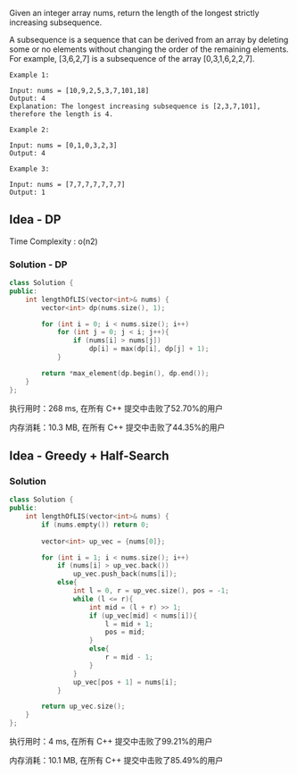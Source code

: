 Given an integer array nums, return the length of the longest strictly increasing subsequence.

A subsequence is a sequence that can be derived from an array by deleting some or no elements without changing the order of the remaining elements. For example, [3,6,2,7] is a subsequence of the array [0,3,1,6,2,2,7].
 
```
Example 1:

Input: nums = [10,9,2,5,3,7,101,18]
Output: 4
Explanation: The longest increasing subsequence is [2,3,7,101], therefore the length is 4.

Example 2:

Input: nums = [0,1,0,3,2,3]
Output: 4

Example 3:

Input: nums = [7,7,7,7,7,7,7]
Output: 1
```

## Idea - DP

Time Complexity : o(n2)

### Solution - DP

```c++
class Solution {
public:
    int lengthOfLIS(vector<int>& nums) {
        vector<int> dp(nums.size(), 1);

        for (int i = 0; i < nums.size(); i++)
            for (int j = 0; j < i; j++){
                if (nums[i] > nums[j])
                    dp[i] = max(dp[i], dp[j] + 1);
            }

        return *max_element(dp.begin(), dp.end());
    }
};
```

执行用时：268 ms, 在所有 C++ 提交中击败了52.70%的用户

内存消耗：10.3 MB, 在所有 C++ 提交中击败了44.35%的用户

## Idea - Greedy + Half-Search

### Solution

```c++
class Solution {
public:
    int lengthOfLIS(vector<int>& nums) {
        if (nums.empty()) return 0;
        
        vector<int> up_vec = {nums[0]};

        for (int i = 1; i < nums.size(); i++)
            if (nums[i] > up_vec.back())
                up_vec.push_back(nums[i]);
            else{
                int l = 0, r = up_vec.size(), pos = -1;
                while (l <= r){
                    int mid = (l + r) >> 1;
                    if (up_vec[mid] < nums[i]){
                        l = mid + 1;
                        pos = mid;
                    }
                    else{
                        r = mid - 1;
                    }
                }
                up_vec[pos + 1] = nums[i]; 
            }

        return up_vec.size();
    }
};
```

执行用时：4 ms, 在所有 C++ 提交中击败了99.21%的用户

内存消耗：10.1 MB, 在所有 C++ 提交中击败了85.49%的用户
